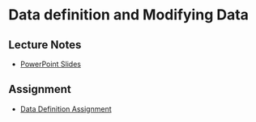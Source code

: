 # Data definition and Modifying Data

## Lecture Notes
- [PowerPoint Slides](removed)

## Assignment
- [Data Definition Assignment](data-definition.md)
